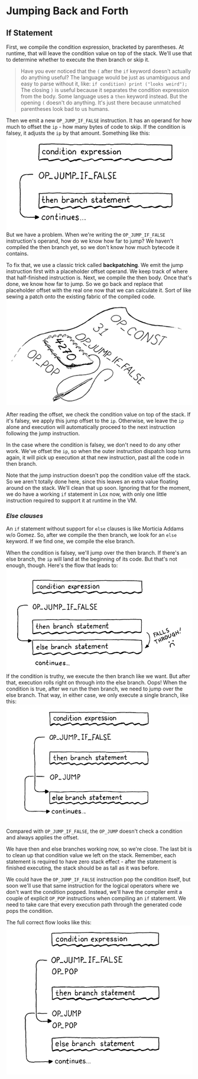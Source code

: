 # Jumping Back and Forth

## If Statement

First, we compile the condition expression, bracketed by parentheses. At runtime, that will leave the condition value on 
top of the stack. We'll use that to determine whether to execute the then branch or skip it.

> Have you ever noticed that the `(` after the `if` keyword doesn't actually do anything useful? The language would be 
> just as unambiguous and easy to parse without it, like:
> `if condition) print ("looks weird");`
> The closing `)` is useful because it separates the condition expression from the body. Some language uses a `then` 
> keyword instead. But the opening `(` doesn't do anything. It's just there because unmatched parentheses look bad to us
> humans.

Then we emit a new `OP_JUMP_IF_FALSE` instruction. It has an operand for how much to offset the `ip` - how many bytes of
code to skip. If the condition is falsey, it adjusts the `ip` by that amount. Something like this:
![or_jump_if_false](../pic/OR_JUMP_IF_FALSE.png)
But we have a problem. When we're writing the `OP_JUMP_IF_FALSE` instruction's operand, how do we know how far to jump?
We haven't compiled the then branch yet, so we don't know how much bytecode it contains.

To fix that, we use a classic trick called **backpatching**. We emit the jump instruction first with a placeholder 
offset operand. We keep track of where that half-finished instruction is. Next, we compile the then body. Once that's 
done, we know how far to jump. So we go back and replace that placeholder offset with the real one now that we can 
calculate it. Sort of like sewing a patch onto the existing fabric of the compiled code.
![backpatching](../pic/backpatching.png)


After reading the offset, we check the condition value on top of the stack. If it's falsey, we apply this jump offset to
the `ip`. Otherwise, we leave the `ip` alone and execution will automatically proceed to the next instruction following 
the jump instruction.

In the case where the condition is falsey, we don't need to do any other work. We've offset the `ip`, so when the outer
instruction dispatch loop turns again, it will pick up execution at that new instruction, past all the code in then 
branch.

Note that the jump instruction doesn't pop the condition value off the stack. So we aren't totally done here, since this
leaves an extra value floating around on the stack. We'll clean that up soon. Ignoring that for the moment, we do have 
a working `if` statement in Lox now, with only one little instruction required to support it at runtime in the VM.

### *Else clauses*

An `if` statement without support for `else` clauses is like Morticia Addams w/o Gomez. So, after we compile the then
branch, we look for an `else` keyword. If we find one, we compile the else branch.


When the condition is falsey, we'll jump over the then branch. If there's an else branch, the `ip` will land at the 
beginning of its code. But that's not enough, though. Here's the flow that leads to:
![ELSE_CLAUSE](../pic/ELSE_CLAUSE.png)
If the condition is truthy, we execute the then branch like we want. But after that, execution rolls right on through 
into the else branch. Oops! When the condition is true, after we run the then branch, we need to jump over the else 
branch. That way, in either case, we only execute a single branch, like this:
![EXECUTE_ELSE](../pic/EXECUTE_ELSE.png)


Compared with `OP_JUMP_IF_FALSE`, the `OP_JUMP` doesn't check a condition and always applies the offset.

We have then and else branches working now, so we're close. The last bit is to clean up that condition value we left on
the stack. Remember, each statement is required to have zero stack effect - after the statement is finished executing, 
the stack should be as tall as it was before.

We could have the `OP_JUMP_IF_FALSE` instruction pop the condition itself, but soon we'll use that same instruction for 
the logical operators where we don't want the condition popped. Instead, we'll have the compiler emit a couple of 
explicit `OP_POP` instructions when compiling an `if` statement. We need to take care that every execution path through
the generated code pops the condition.


The full correct flow looks like this:
![flow](../pic/ELSE_FLOW.png)